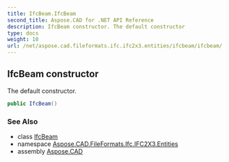 ```yaml
---
title: IfcBeam.IfcBeam
second_title: Aspose.CAD for .NET API Reference
description: IfcBeam constructor. The default constructor
type: docs
weight: 10
url: /net/aspose.cad.fileformats.ifc.ifc2x3.entities/ifcbeam/ifcbeam/
---
```

## IfcBeam constructor

The default constructor.

```csharp
public IfcBeam()
```

### See Also

* class [IfcBeam](../)
* namespace [Aspose.CAD.FileFormats.Ifc.IFC2X3.Entities](../../ifcbeam/)
* assembly [Aspose.CAD](../../../)


